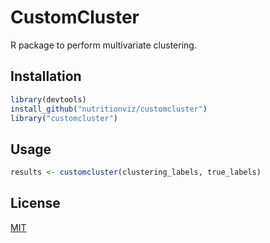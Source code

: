 # CustomCluster

R package to perform multivariate clustering.


## Installation
```R
library(devtools)
install_github("nutritionviz/customcluster")
library("customcluster")
```

## Usage
```R 
results <- customcluster(clustering_labels, true_labels)
```

## License
[MIT](https://choosealicense.com/licenses/mit/)
